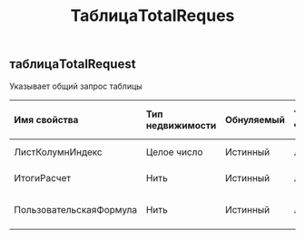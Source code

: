 ﻿---
title: ТаблицаTotalReques
second_title: Aspose.Cells Cloud Documen
type: docs
url: /ru/specification/model/tabletotalrequest/
description: "Aspose.Cells Спецификация облачной модели: TableTotalRequest. Легко обрабатывайте Excel и другие документы электронных таблиц с помощью таких функций, как открытие, создание, редактирование, разделение, слияние, сравнение и преобразование."
kwords: Excel, Office, электронная таблица, Cloud REST API, TableTotalRequest
weight: 50
---
## **таблицаTotalRequest**

 Указывает общий запрос таблицы

| Имя свойства| Тип недвижимости| Обнуляемый| Только чтение| Значение по умолчанию| Описание|
|:- |:- |:- |:- |:- |:- |
| ЛистКолумнИндекс| Целое число| Истинный| ЛОЖЬ|| Указывает индекс столбца списка.|
| ИтогиРасчет| Нить| Истинный| ЛОЖЬ|| Указывает на подсчет итогов.|
| ПользовательскаяФормула| Нить| Истинный| ЛОЖЬ||Указывает пользовательскую формулу.|

